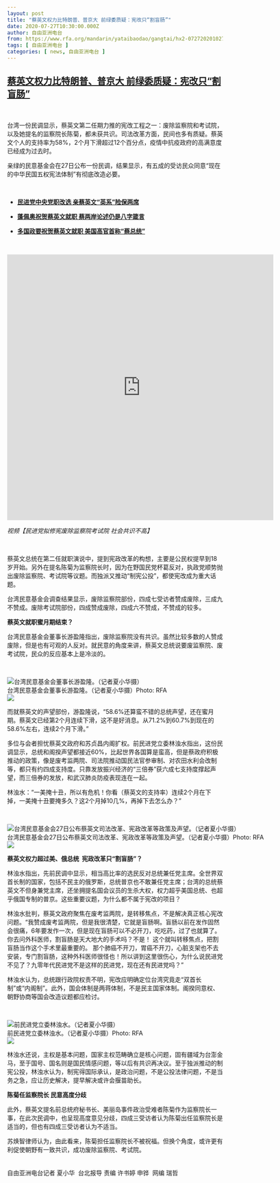 ```yaml
---
layout: post
title: "蔡英文权力比特朗普、普京大 前绿委质疑：宪改只“割盲肠”"
date: 2020-07-27T10:30:00.000Z
author: 自由亚洲电台
from: https://www.rfa.org/mandarin/yataibaodao/gangtai/hx2-07272020102709.html
tags: [ 自由亚洲电台 ]
categories: [ news, 自由亚洲电台 ]
---
```

<!--1595845800000-->
[蔡英文权力比特朗普、普京大 前绿委质疑：宪改只“割盲肠”](https://www.rfa.org/mandarin/yataibaodao/gangtai/hx2-07272020102709.html)
------

<div>
<p> </p><p>台湾一份民调显示，蔡英文第二任期力推的宪改工程之一：废除监察院和考试院，以及她提名的监察院长陈菊，都未获共识。司法改革方面，民间也多有质疑。蔡英文个人的支持率为58%，2个月下滑超过12个百分点，疫情中抗疫政府的高满意度已经成为过去时。</p><p>亲绿的民意基金会在27日公布一份民调，结果显示，有五成的受访民众同意“现在的中华民国五权宪法体制”有彻底改造必要。</p><p> </p><ul><li><b><a class="external-link" href="http://www.rfa.org/mandarin/yataibaodao/gangtai/hx-07202020070749.html">民进党中央党职改选 亲蔡英文“英系”险保两席</a></b></li></ul><ul><li><b><a class="external-link" href="http://www.rfa.org/mandarin/yataibaodao/gangtai/hcm1-05192020105723.html">蓬佩奥祝贺蔡英文就职 蔡两岸论述仍是八字箴言</a></b></li></ul><ul><li><b><a class="external-link" href="http://www.rfa.org/mandarin/yataibaodao/gangtai/hx2-05202020092841.html">多国政要祝贺蔡英文就职 美国高官首称“蔡总统”</a></b></li></ul><p> </p><p><iframe frameborder="0" height="620" scrolling="no" src="https://www.facebook.com/plugins/video.php?href=https%3A%2F%2Fwww.facebook.com%2FRFAChinese%2Fvideos%2F647759039425409%2F&amp;show_text=0&amp;width=622" width="622"></iframe></p><p><i>视频<span><span title="【民进党拟修宪废除监察院考试院 社会共识不高】">【民进党拟修宪废除监察院考试院 社会共识不高】</span></span></i></p><p> </p><p>蔡英文总统在第二任就职演说中，提到宪政改革的构想，主要是公民权提早到18岁开始。另外在提名陈菊为监察院长时，因为在野国民党杯葛反对，执政党顺势抛出废除监察院、考试院等议题。而独派又推动“制宪公投”，都使宪改成为重大话题。</p><p>台湾民意基金会调查结果显示，废除监察院部份，四成七受访者赞成废除，三成九不赞成。废除考试院部份，四成赞成废除，四成六不赞成，不赞成的较多。<br/><b> </b></p><p><b>蔡英文就职蜜月期结束？</b></p><p>台湾民意基金会董事长游盈隆指出，废除监察院没有共识。虽然比较多数的人赞成废除，但是也有可观的人反对。就民意的角度来讲，蔡英文总统说要废监察院、废考试院，民众的反应基本上是冷淡的。</p><p> </p><p><div class="image-inline captioned" style="width:1280px;"><div style="width:1280px;"><img alt="台湾民意基金会董事长游盈隆。（记者夏小华摄）" src="https://www.rfa.org/mandarin/yataibaodao/gangtai/hx2-07272020102709.html/2.jpg" title="台湾民意基金会董事长游盈隆。（记者夏小华摄）"/></div><div class="image-caption"><span style="width:1280px;">台湾民意基金会董事长游盈隆。（记者夏小华摄）</span><span class="copyright">Photo: RFA</span></div><div id="zoomattribute"><a class="single_image" href="/mandarin/yataibaodao/gangtai/hx2-07272020102709.html/2.jpg" title="台湾民意基金会董事长游盈隆。（记者夏小华摄）"><img src="/rfa_resources/graphics/icon-zoom.png"/></a></div></div></p><p>而就蔡英文的声望部份，游盈隆说，“58.6%还算蛮不错的总统声望，还在蜜月期。蔡英文已经第2个月连续下滑，这不是好消息。从71.2%到60.7%到现在的58.6%左右，连续2个月下滑。”</p><p>多位与会者担忧蔡英文政府和苏贞昌内阁扩权。前民进党立委林浊水指出，这份民调显示，总统和阁揆声望都接近60%，比起世界各国算是蛮高，但是蔡政府积极推动的政策，像是废考监两院、司法院推动国民法官参审制、对农田水利会改制等，都只有约四成支持度。只靠发放振兴经济的“三倍券”获六成七支持度撑起声望，而三倍券的发放，和武汉肺炎防疫表现连在一起。</p><p>林浊水：“一美掩十丑，所以有危机！你看（蔡英文的支持率）连续2个月在下掉，一美掩十丑要掩多久？这2个月掉10几%，再掉下去怎么办？”</p><p> </p><p><div class="image-inline captioned" style="width:1280px;"><div style="width:1280px;"><img alt="台湾民意基金会27日公布蔡英文司法改革、宪政改革等政策及声望。（记者夏小华摄）" src="https://www.rfa.org/mandarin/yataibaodao/gangtai/hx2-07272020102709.html/3.jpeg" title="台湾民意基金会27日公布蔡英文司法改革、宪政改革等政策及声望。（记者夏小华摄）"/></div><div class="image-caption"><span style="width:1280px;">台湾民意基金会27日公布蔡英文司法改革、宪政改革等政策及声望。（记者夏小华摄）</span><span class="copyright">Photo: RFA</span></div><div id="zoomattribute"><a class="single_image" href="/mandarin/yataibaodao/gangtai/hx2-07272020102709.html/3.jpeg" title="台湾民意基金会27日公布蔡英文司法改革、宪政改革等政策及声望。（记者夏小华摄）"><img src="/rfa_resources/graphics/icon-zoom.png"/></a></div></div></p><p><b>蔡英文权力超过美、俄总统  宪政改革只“割盲肠”？</b></p><p>林浊水指出，先前民调中显示，相当高比率的选民反对总统兼任党主席。全世界双首长制的国家，包括不民主的俄罗斯，总统普京也不敢兼任党主席；台湾的总统蔡英文不但身兼党主席，还坐拥提名国会议员的生杀大权，权力超乎美国总统、也超乎俄国专制的普京。这些重要议题，为什么都不属于宪改的项目？</p><p>林浊水批判，蔡英文政府聚焦在废考监两院，是转移焦点，不是解决真正核心宪改问题。“我赞成废考监两院，但是我很清楚，它就是盲肠啊。盲肠以前在发作固然会很痛，6年要发作一次，但是现在盲肠可以不必开刀，吃吃药，过了也就算了。你去问外科医师，割盲肠是天大地大的手术吗？不是！ 这个就叫转移焦点，把割盲肠当作这个手术里最重要的。 那个肺癌不开刀，胃癌不开刀，心脏支架也不去安装，专门割盲肠，这种外科医师很怪也！所以讲到这里很伤心，为什么说民进党不见了？九零年代民进党不是这样的民进党，现在还有民进党吗？”</p><p>林浊水认为，总统跟行政院权责不明，宪改应明确定位台湾究竟走“双首长制”或“内阁制”。此外，国会体制是两蒋体制，不是民主国家体制。阁揆同意权、朝野协商等国会改造议题都应检讨。</p><p> </p><p><div class="image-inline captioned" style="width:1280px;"><div style="width:1280px;"><img alt="前民进党立委林浊水。（记者夏小华摄）" src="https://www.rfa.org/mandarin/yataibaodao/gangtai/hx2-07272020102709.html/4.jpg" title="前民进党立委林浊水。（记者夏小华摄）"/></div><div class="image-caption"><span style="width:1280px;">前民进党立委林浊水。（记者夏小华摄）</span><span class="copyright">Photo: RFA</span></div><div id="zoomattribute"><a class="single_image" href="/mandarin/yataibaodao/gangtai/hx2-07272020102709.html/4.jpg" title="前民进党立委林浊水。（记者夏小华摄）"><img src="/rfa_resources/graphics/icon-zoom.png"/></a></div></div></p><p>林浊水还说，主权是基本问题，国家主权范畴确立是核心问题，固有疆域为台澎金马，至于国号、国名则是国民情感问题，等以后有共识再决议。至于独派推动的制宪公投，林浊水认为，制宪得国际承认，是政治问题，不是公投法律问题，不是当务之急，应让历史解决，提早解决或许会揠苗助长。<br/><b> </b></p><p><b>陈菊任监察院长 民意高度分歧</b></p><p>此外，蔡英文提名前总统府秘书长、美丽岛事件政治受难者陈菊作为监察院长一事，在此次民调中，也呈现高度意见分歧，四成三受访者认为陈菊出任监察院长是适当的，但也有四成三受访者认为不适当。</p><p>苏焕智律师认为，由此看来，陈菊担任监察院长不被祝福。但换个角度，或许更有利促使朝野有一致共识，成功废除监察院、考试院。<br/><br/><br/>自由亚洲电台记者 夏小华  台北报导 责编 许书婷 申铧  网编 瑞哲</p>
</div>
